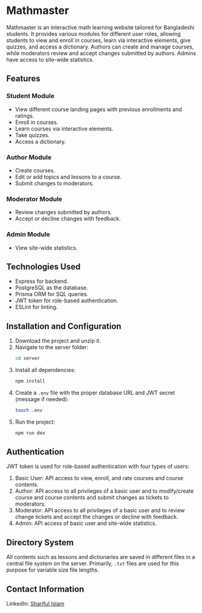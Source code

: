 

# Mathmaster

Mathmaster is an interactive math learning website tailored for Bangladeshi students. It provides various modules for different user roles, allowing students to view and enroll in courses, learn via interactive elements, give quizzes, and access a dictionary. Authors can create and manage courses, while moderators review and accept changes submitted by authors. Admins have access to site-wide statistics.

## Features

### Student Module
- View different course landing pages with previous enrollments and ratings.
- Enroll in courses.
- Learn courses via interactive elements.
- Take quizzes.
- Access a dictionary.

### Author Module
- Create courses.
- Edit or add topics and lessons to a course.
- Submit changes to moderators.

### Moderator Module
- Review changes submitted by authors.
- Accept or decline changes with feedback.

### Admin Module
- View site-wide statistics.

## Technologies Used
- Express for backend.
- PostgreSQL as the database.
- Prisma ORM for SQL queries.
- JWT token for role-based authentication.
- ESLint for linting.

## Installation and Configuration
1. Download the project and unzip it.
2. Navigate to the server folder:
   ```bash
   cd server
   ```
3. Install all dependencies:
   ```bash
   npm install
   ```
4. Create a `.env` file with the proper database URL and JWT secret (message if needed):
   ```bash
   touch .env
   ```
5. Run the project:
   ```bash
   npm run dev
   ```

## Authentication
JWT token is used for role-based authentication with four types of users:
1. Basic User: API access to view, enroll, and rate courses and course contents.
2. Author: API access to all privileges of a basic user and to modify/create course and course contents and submit changes as tickets to moderators.
3. Moderator: API access to all privileges of a basic user and to review change tickets and accept the changes or decline with feedback.
4. Admin: API access of basic user and site-wide statistics.

## Directory System
All contents such as lessons and dictionaries are saved in different files in a central file system on the server. Primarily, `.txt` files are used for this purpose for variable size file lengths.

## Contact Information
LinkedIn: [Shariful Islam](https://www.linkedin.com/in/shariful-islam-buet/)

